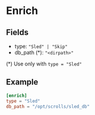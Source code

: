 # Enrich

## Fields
- type: `"Sled" | "Skip"`
- db_path (*): `"<dirpath>"`

(*) Use only with `type = "Sled"`

## Example

``` toml
[enrich]
type = "Sled"
db_path = "/opt/scrolls/sled_db"
```
